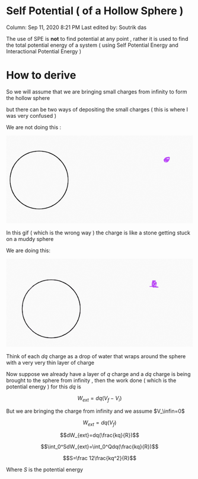 # Self Potential ( of a Hollow Sphere )

Column: Sep 11, 2020 8:21 PM
Last edited by: Soutrik das

The use of SPE is **not** to find potential at any point , rather it is used to find the total potential energy of a system ( using Self Potential Energy and Interactional Potential Energy )

# How to derive

So we will assume that we are bringing small charges from infinity to form the hollow sphere

but there can be two ways of depositing the small charges ( this is where I was very confused ) 

We are not doing this : 

![Self%20Potential%20(%20of%20a%20Hollow%20Sphere%20)%205c5b7090873a4ea2a19d41b6a8bb0086/wrongselfpotential.gif](Self%20Potential%20(%20of%20a%20Hollow%20Sphere%20)%205c5b7090873a4ea2a19d41b6a8bb0086/wrongselfpotential.gif)

In this gif ( which is the wrong way ) the charge is like a stone getting stuck on a muddy sphere

We are doing this:

![Self%20Potential%20(%20of%20a%20Hollow%20Sphere%20)%205c5b7090873a4ea2a19d41b6a8bb0086/rightselfpotential2.gif](Self%20Potential%20(%20of%20a%20Hollow%20Sphere%20)%205c5b7090873a4ea2a19d41b6a8bb0086/rightselfpotential2.gif)

Think of each $dq$ charge as a drop of water that wraps around the sphere with a very very thin layer of charge 

Now suppose we already have a layer of $q$ charge and a $dq$ charge is being brought to the sphere from infinity , then the work done ( which is the potential energy ) for this $dq$ is 

$$W_{ext}=dq(V_f-V_i)$$

But we are bringing the charge from infinity and we assume $V_\infin=0$ 

$$W_{ext}=dq(V_f)$$

$$dW_{ext}=dq(\frac{kq}{R})$$

$$\int_0^SdW_{ext}=\int_0^Qdq(\frac{kq}{R})$$

$$S=\frac 12\frac{kq^2}{R}$$

Where $S$ is the potential energy